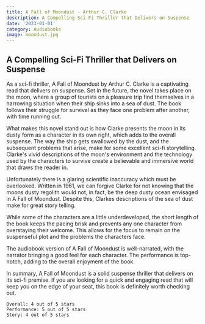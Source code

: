 ```yaml
---
title: A Fall of Moondust - Arthur C. Clarke
description: A Compelling Sci-Fi Thriller that Delivers on Suspense
date: '2023-01-01'
category: Audiobooks
image: moondust.jpg
---
```


## A Compelling Sci-Fi Thriller that Delivers on Suspense

As a sci-fi thriller, A Fall of Moondust by Arthur C. Clarke is a captivating read that delivers on suspense. Set in the future, the novel takes place on the moon, where a group of tourists on a pleasure trip find themselves in a harrowing situation when their ship sinks into a sea of dust. The book follows their struggle for survival as they face one problem after another, with time running out.

What makes this novel stand out is how Clarke presents the moon in its dusty form as a character in its own right, which adds to the overall suspense. The way the ship gets swallowed by the dust, and the subsequent problems that arise, make for some excellent sci-fi storytelling. Clarke's vivid descriptions of the moon's environment and the technology used by the characters to survive create a believable and immersive world that draws the reader in.

Unfortunately there is a glaring scientific inaccuracy which must be overlooked. Written in 1961, we can forgive Clarke for not knowing that the moons dusty regolith would not, in fact, be the deep dusty ocean envisaged in A Fall of Moondust. Despite this, Clarkes descriptions of the sea of dust make for great story telling.

While some of the characters are a little underdeveloped, the short length of the book keeps the pacing brisk and prevents any one character from overstaying their welcome. This allows for the focus to remain on the suspenseful plot and the problems the characters face.

The audiobook version of A Fall of Moondust is well-narrated, with the narrator bringing a good feel for each character. The performance is top-notch, adding to the overall enjoyment of the book.

In summary, A Fall of Moondust is a solid suspense thriller that delivers on its sci-fi premise. If you are looking for a quick and engaging read that will keep you on the edge of your seat, this book is definitely worth checking out. 

```
Overall: 4 out of 5 stars
Performance: 5 out of 5 stars
Story: 4 out of 5 stars
```